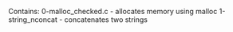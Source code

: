 Contains:
0-malloc_checked.c - allocates memory using malloc
1-string_nconcat - concatenates two strings
